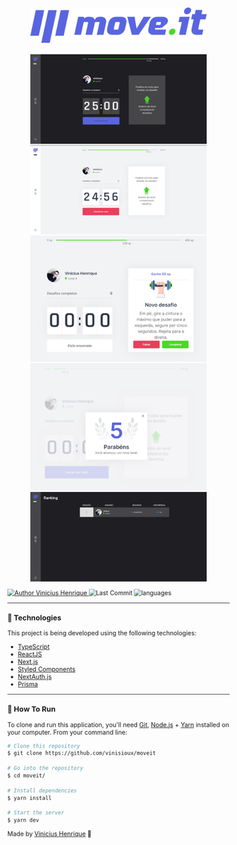 <h1 align="center">
  <a href="https://github.com/vinisioux/moveit">
    <img src=".github/docs/images/logo-full.svg" alt="Move.it" width="400" />
  </a>
</h1>
<p align="center">
   <img src=".github/docs/images/home.png" width="400" />
   <img src=".github/docs/images/home-timer.png" width="400" />
   <img src=".github/docs/images/image2.png" width="400" />
   <img src=".github/docs/images/image3.png" width="400" />
   <img src=".github/docs/images/rank.png" width="400" />
</p>

  <a href="http://github.com/vinisioux">
    <img src="https://img.shields.io/badge/author-Vinicius%20Henrique-a060f2" alt="Author Vinicius Henrique" />
  </a>  
  <img alt="Last Commit" src="https://img.shields.io/github/last-commit/vinisioux/moveit?color=a060f2" />
  <img src="https://img.shields.io/github/languages/count/vinisioux/moveit?color=a060f2" alt="languages" />

---

### :rocket: Technologies

This project is being developed using the following technologies:

- [TypeScript](https://www.typescriptlang.org/)
- [ReactJS](https://reactjs.org)
- [Next.js](https://nextjs.org/)
- [Styled Components](https://styled-components.com/)
- [NextAuth.js](https://next-auth.js.org/)
- [Prisma](https://www.prisma.io/)

---

### :dart: How To Run

To clone and run this application, you'll need [Git](https://git-scm.com), [Node.js](https://nodejs.org/en/) + [Yarn](https://yarnpkg.com/) installed on your computer. From your command line:

```bash
# Clone this repository
$ git clone https://github.com/vinisioux/moveit

# Go into the repository
$ cd moveit/

# Install dependencies
$ yarn install

# Start the server
$ yarn dev
```

Made by [Vinicius Henrique](https://github.com/vinisioux) 🚀
